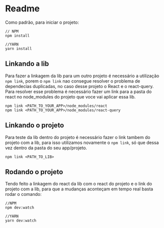 # Readme

Como padrão, para iniciar o projeto: 

```
// NPM
npm install

//YARN
yarn install
```

## Linkando a lib

Para fazer a linkagem da lib para um outro projeto é necessário a utilização `npm link`, porem o `npm link` nao consegue resolver o problema de dependecias duplicadas, no caso desse projeto o React e o react-query. Para resolver esse problema é necessário fazer um link para a pasta do react no node_modules do projeto que voce vai aplicar essa lib.

```
npm link <PATH_TO_YOUR_APP>/node_modules/react
npm link <PATH_TO_YOUR_APP>/node_modules/react-query
```

## Linkando o projeto

Para teste da lib dentro do projeto é necessário fazer o link tambem do projeto com a lib, para isso utilizamos novamente o `npm link`, só que dessa vez dentro da pasta do seu app/projeto.

```
npm link <PATH_TO_LIB>
```

## Rodando o projeto

Tendo feito a linkagem do react da lib com o react do projeto e o link do projeto com a lib, para que a mudanças aconteçam em tempo real basta rodar o comando: 

```
//NPM
npm dev:watch

//YARN
yarn dev:watch
```